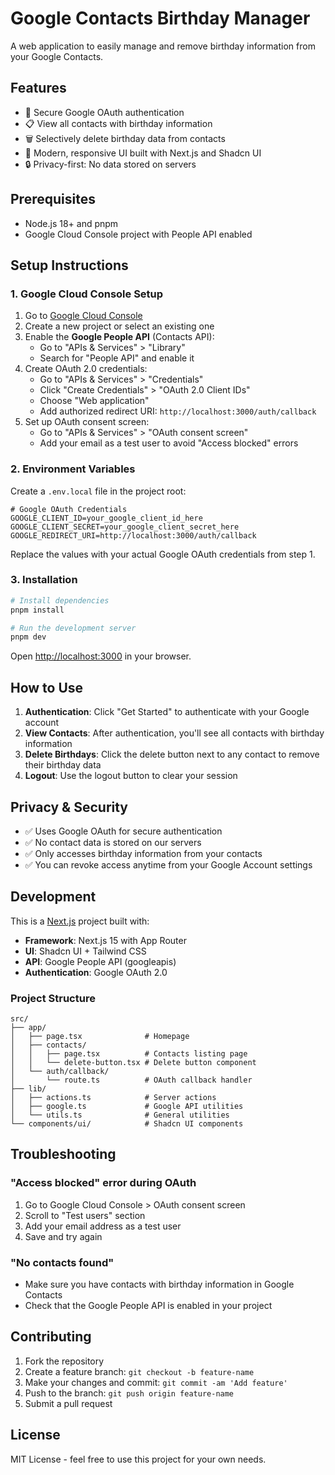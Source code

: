 # Google Contacts Birthday Manager

A web application to easily manage and remove birthday information from your Google Contacts.

## Features

- 🔐 Secure Google OAuth authentication
- 📋 View all contacts with birthday information
- 🗑️ Selectively delete birthday data from contacts
- 🎨 Modern, responsive UI built with Next.js and Shadcn UI
- 🔒 Privacy-first: No data stored on servers

## Prerequisites

- Node.js 18+ and pnpm
- Google Cloud Console project with People API enabled

## Setup Instructions

### 1. Google Cloud Console Setup

1. Go to [Google Cloud Console](https://console.cloud.google.com/)
2. Create a new project or select an existing one
3. Enable the **Google People API** (Contacts API):
   - Go to "APIs & Services" > "Library"
   - Search for "People API" and enable it
4. Create OAuth 2.0 credentials:
   - Go to "APIs & Services" > "Credentials"
   - Click "Create Credentials" > "OAuth 2.0 Client IDs"
   - Choose "Web application"
   - Add authorized redirect URI: `http://localhost:3000/auth/callback`
5. Set up OAuth consent screen:
   - Go to "APIs & Services" > "OAuth consent screen"
   - Add your email as a test user to avoid "Access blocked" errors

### 2. Environment Variables

Create a `.env.local` file in the project root:

```env
# Google OAuth Credentials
GOOGLE_CLIENT_ID=your_google_client_id_here
GOOGLE_CLIENT_SECRET=your_google_client_secret_here
GOOGLE_REDIRECT_URI=http://localhost:3000/auth/callback
```

Replace the values with your actual Google OAuth credentials from step 1.

### 3. Installation

```bash
# Install dependencies
pnpm install

# Run the development server
pnpm dev
```

Open [http://localhost:3000](http://localhost:3000) in your browser.

## How to Use

1. **Authentication**: Click "Get Started" to authenticate with your Google account
2. **View Contacts**: After authentication, you'll see all contacts with birthday information
3. **Delete Birthdays**: Click the delete button next to any contact to remove their birthday data
4. **Logout**: Use the logout button to clear your session

## Privacy & Security

- ✅ Uses Google OAuth for secure authentication
- ✅ No contact data is stored on our servers
- ✅ Only accesses birthday information from your contacts
- ✅ You can revoke access anytime from your Google Account settings

## Development

This is a [Next.js](https://nextjs.org/) project built with:

- **Framework**: Next.js 15 with App Router
- **UI**: Shadcn UI + Tailwind CSS
- **API**: Google People API (googleapis)
- **Authentication**: Google OAuth 2.0

### Project Structure

```
src/
├── app/
│   ├── page.tsx              # Homepage
│   ├── contacts/
│   │   ├── page.tsx          # Contacts listing page
│   │   └── delete-button.tsx # Delete button component
│   └── auth/callback/
│       └── route.ts          # OAuth callback handler
├── lib/
│   ├── actions.ts            # Server actions
│   ├── google.ts             # Google API utilities
│   └── utils.ts              # General utilities
└── components/ui/            # Shadcn UI components
```

## Troubleshooting

### "Access blocked" error during OAuth

1. Go to Google Cloud Console > OAuth consent screen
2. Scroll to "Test users" section
3. Add your email address as a test user
4. Save and try again

### "No contacts found"

- Make sure you have contacts with birthday information in Google Contacts
- Check that the Google People API is enabled in your project

## Contributing

1. Fork the repository
2. Create a feature branch: `git checkout -b feature-name`
3. Make your changes and commit: `git commit -am 'Add feature'`
4. Push to the branch: `git push origin feature-name`
5. Submit a pull request

## License

MIT License - feel free to use this project for your own needs.
